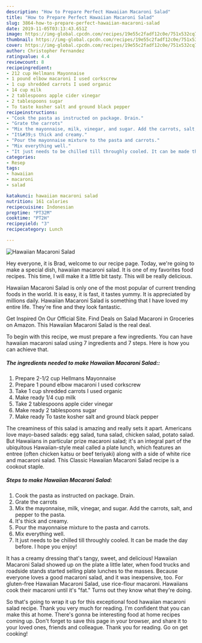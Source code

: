 ```yaml
---
description: "How to Prepare Perfect Hawaiian Macaroni Salad"
title: "How to Prepare Perfect Hawaiian Macaroni Salad"
slug: 3864-how-to-prepare-perfect-hawaiian-macaroni-salad
date: 2019-11-05T03:13:43.651Z
image: https://img-global.cpcdn.com/recipes/19e55c2fadf12c0e/751x532cq70/hawaiian-macaroni-salad-recipe-main-photo.jpg
thumbnail: https://img-global.cpcdn.com/recipes/19e55c2fadf12c0e/751x532cq70/hawaiian-macaroni-salad-recipe-main-photo.jpg
cover: https://img-global.cpcdn.com/recipes/19e55c2fadf12c0e/751x532cq70/hawaiian-macaroni-salad-recipe-main-photo.jpg
author: Christopher Fernandez
ratingvalue: 4.4
reviewcount: 8
recipeingredient:
- 212 cup Hellmans Mayonnaise
- 1 pound elbow macaroni I used corkscrew
- 1 cup shredded carrots I used organic
- 14 cup milk
- 2 tablespoons apple cider vinegar
- 2 tablespoons sugar
- To taste kosher salt and ground black pepper
recipeinstructions:
- "Cook the pasta as instructed on package. Drain."
- "Grate the carrots"
- "Mix the mayonnaise, milk, vinegar, and sugar. Add the carrots, salt, and pepper to the pasta."
- "It&#39;s thick and creamy."
- "Pour the mayonnaise mixture to the pasta and carrots."
- "Mix everything well."
- "It just needs to be chilled till throughly cooled. It can be made the day before. I hope you enjoy!"
categories:
- Resep
tags:
- hawaiian
- macaroni
- salad

katakunci: hawaiian macaroni salad
nutrition: 161 calories
recipecuisine: Indonesian
preptime: "PT32M"
cooktime: "PT2H"
recipeyield: "3"
recipecategory: Lunch

---
```



![Hawaiian Macaroni Salad](https://img-global.cpcdn.com/recipes/19e55c2fadf12c0e/751x532cq70/hawaiian-macaroni-salad-recipe-main-photo.jpg)

Hey everyone, it is Brad, welcome to our recipe page. Today, we're going to make a special dish, hawaiian macaroni salad. It is one of my favorites food recipes. This time, I will make it a little bit tasty. This will be really delicious.

Hawaiian Macaroni Salad is only one of the most popular of current trending foods in the world. It is easy, it is fast, it tastes yummy. It is appreciated by millions daily. Hawaiian Macaroni Salad is something that I have loved my entire life. They're fine and they look fantastic.

Get Inspired On Our Official Site. Find Deals on Salad Macaroni in Groceries on Amazon. This Hawaiian Macaroni Salad is the real deal.


To begin with this recipe, we must prepare a few ingredients. You can have hawaiian macaroni salad using 7 ingredients and 7 steps. Here is how you can achieve that.

##### The ingredients needed to make Hawaiian Macaroni Salad::

1. Prepare 2-1/2 cup Hellmans Mayonnaise
1. Prepare 1 pound elbow macaroni I used corkscrew
1. Take 1 cup shredded carrots I used organic
1. Make ready 1/4 cup milk
1. Take 2 tablespoons apple cider vinegar
1. Make ready 2 tablespoons sugar
1. Make ready To taste kosher salt and ground black pepper


The creaminess of this salad is amazing and really sets it apart. Americans love mayo-based salads: egg salad, tuna salad, chicken salad, potato salad. But Hawaiians in particular prize macaroni salad; it&#39;s an integral part of the ubiquitous Hawaiian-style meal called a plate lunch, which features an entree (often chicken katsu or beef teriyaki) along with a side of white rice and macaroni salad. This Classic Hawaiian Macaroni Salad recipe is a cookout staple. 

##### Steps to make Hawaiian Macaroni Salad:

1. Cook the pasta as instructed on package. Drain.
1. Grate the carrots
1. Mix the mayonnaise, milk, vinegar, and sugar. Add the carrots, salt, and pepper to the pasta.
1. It&#39;s thick and creamy.
1. Pour the mayonnaise mixture to the pasta and carrots.
1. Mix everything well.
1. It just needs to be chilled till throughly cooled. It can be made the day before. I hope you enjoy!


It has a creamy dressing that&#39;s tangy, sweet, and delicious! Hawaiian Macaroni Salad showed up on the plate a little later, when food trucks and roadside stands started selling plate lunches to the masses. Because everyone loves a good macaroni salad, and it was inexpensive, too. For gluten-free Hawaiian Macaroni Salad, use rice-flour macaroni. Hawaiians cook their macaroni until it&#39;s &#34;fat.&#34; Turns out they know what they&#39;re doing. 

So that's going to wrap it up for this exceptional food hawaiian macaroni salad recipe. Thank you very much for reading. I'm confident that you can make this at home. There's gonna be interesting food at home recipes coming up. Don't forget to save this page in your browser, and share it to your loved ones, friends and colleague. Thank you for reading. Go on get cooking!
